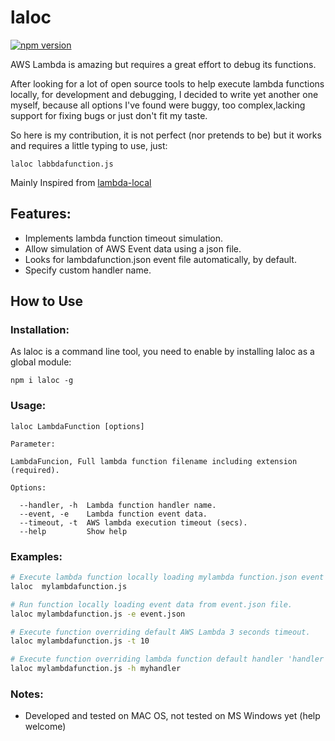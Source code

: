 # laloc 

[![npm version](https://badge.fury.io/js/laloc.svg)](https://badge.fury.io/js/laloc) 


AWS Lambda is amazing but requires a great effort to debug its functions.

After looking for a lot of open source tools to help execute lambda functions locally, for development and debugging, I decided to write yet another one myself, because all options I've found were buggy, too complex,lacking support for fixing bugs or just don't fit my taste.  

So here is my contribution, it is not perfect (nor pretends to be) but it works and requires a little typing to use, just:

```laloc labbdafunction.js```

Mainly Inspired from [lambda-local](https://github.com/ashiina/lambda-local)

## Features: ##
* Implements lambda function timeout simulation.
* Allow simulation of AWS Event data using a json file.
* Looks for lambdafunction.json event file automatically, by default.
* Specify custom handler name.

## How to Use ##

### Installation: ###
As laloc is a command line tool, you need to enable  by installing laloc as a global module:

```npm i laloc -g```

### Usage: ### 

```
laloc LambdaFunction [options]

Parameter:

LambdaFuncion, Full lambda function filename including extension (required).

Options:

  --handler, -h  Lambda function handler name.     
  --event, -e    Lambda function event data.                                         
  --timeout, -t  AWS lambda execution timeout (secs).
  --help         Show help                                             
```

### Examples: ###
```bash
# Execute lambda function locally loading mylambda function.json event data file authomaticaly.
laloc  mylambdafunction.js

# Run function locally loading event data from event.json file.
laloc mylambdafunction.js -e event.json

# Execute function overriding default AWS Lambda 3 seconds timeout.
laloc mylambdafunction.js -t 10 

# Execute function overriding lambda function default handler 'handler' name.
laloc mylambdafunction.js -h myhandler 
```
### Notes: ###
* Developed and tested on MAC OS, not tested on MS Windows yet (help welcome)
